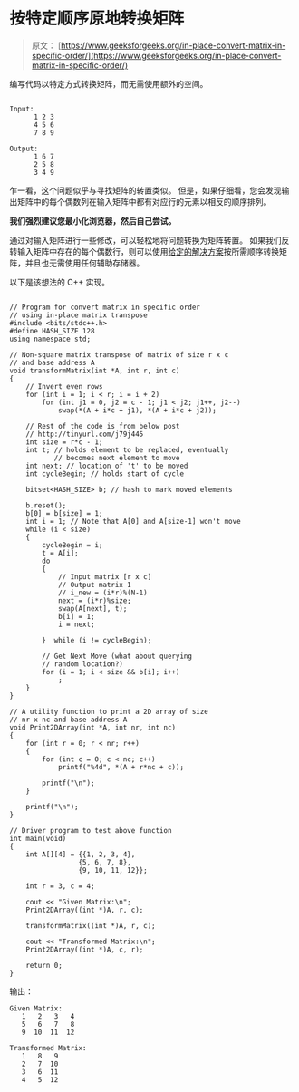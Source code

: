 # 按特定顺序原地转换矩阵

> 原文： [https://www.geeksforgeeks.org/in-place-convert-matrix-in-specific-order/](https://www.geeksforgeeks.org/in-place-convert-matrix-in-specific-order/)

编写代码以特定方式转换矩阵，而无需使用额外的空间。

```

Input:
      1 2 3
      4 5 6
      7 8 9

Output:
      1 6 7
      2 5 8
      3 4 9

```

乍一看，这个问题似乎与寻找矩阵的转置类似。 但是，如果仔细看，您会发现输出矩阵中的每个偶数列在输入矩阵中都有对应行的元素以相反的顺序排列。

 **我们强烈建议您最小化浏览器，然后自己尝试。** 

通过对输入矩阵进行一些修改，可以轻松地将问题转换为矩阵转置。 如果我们反转输入矩阵中存在的每个偶数行，则可以使用[给定的解决方案](https://www.geeksforgeeks.org/inplace-m-x-n-size-matrix-transpose/)按所需顺序转换矩阵，并且也无需使用任何辅助存储器。

以下是该想法的 C++ 实现。

```

// Program for convert matrix in specific order 
// using in-place matrix transpose 
#include <bits/stdc++.h> 
#define HASH_SIZE 128 
using namespace std; 

// Non-square matrix transpose of matrix of size r x c 
// and base address A 
void transformMatrix(int *A, int r, int c) 
{ 
    // Invert even rows 
    for (int i = 1; i < r; i = i + 2) 
        for (int j1 = 0, j2 = c - 1; j1 < j2; j1++, j2--) 
            swap(*(A + i*c + j1), *(A + i*c + j2)); 

    // Rest of the code is from below post 
    // http://tinyurl.com/j79j445 
    int size = r*c - 1; 
    int t; // holds element to be replaced, eventually 
           // becomes next element to move 
    int next; // location of 't' to be moved 
    int cycleBegin; // holds start of cycle 

    bitset<HASH_SIZE> b; // hash to mark moved elements 

    b.reset(); 
    b[0] = b[size] = 1; 
    int i = 1; // Note that A[0] and A[size-1] won't move 
    while (i < size) 
    { 
        cycleBegin = i; 
        t = A[i]; 
        do
        { 
            // Input matrix [r x c] 
            // Output matrix 1 
            // i_new = (i*r)%(N-1) 
            next = (i*r)%size; 
            swap(A[next], t); 
            b[i] = 1; 
            i = next; 

        }  while (i != cycleBegin); 

        // Get Next Move (what about querying 
        // random location?) 
        for (i = 1; i < size && b[i]; i++) 
            ; 
    } 
} 

// A utility function to print a 2D array of size 
// nr x nc and base address A 
void Print2DArray(int *A, int nr, int nc) 
{ 
    for (int r = 0; r < nr; r++) 
    { 
        for (int c = 0; c < nc; c++) 
            printf("%4d", *(A + r*nc + c)); 

        printf("\n"); 
    } 

    printf("\n"); 
} 

// Driver program to test above function 
int main(void) 
{ 
    int A[][4] = {{1, 2, 3, 4}, 
                 {5, 6, 7, 8}, 
                 {9, 10, 11, 12}}; 

    int r = 3, c = 4; 

    cout << "Given Matrix:\n"; 
    Print2DArray((int *)A, r, c); 

    transformMatrix((int *)A, r, c); 

    cout << "Transformed Matrix:\n"; 
    Print2DArray((int *)A, c, r); 

    return 0; 
} 

```

输出：

```
Given Matrix:
   1   2   3   4
   5   6   7   8
   9  10  11  12

Transformed Matrix:
   1   8   9
   2   7  10
   3   6  11
   4   5  12

```

